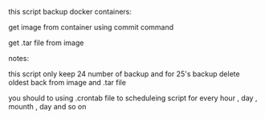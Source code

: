 this script backup docker containers:

get image from container using commit command 

get .tar file from image 

notes:

  this script only keep 24 number of backup and for 25's backup delete oldest back from image and .tar file

you should to using .crontab file to scheduleing script for every hour , day , mounth , day and so on

